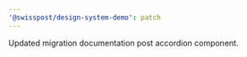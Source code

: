 ```yaml
---
'@swisspost/design-system-demo': patch
---
```


Updated migration documentation post accordion component.
